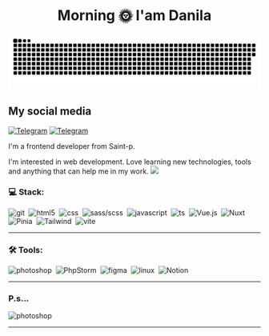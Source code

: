 <h1 align="center">Morning 🌞 I'am Danila </h1>

<p align="center">
 <img width="600" src="assets/github-snake.svg" alt="snake"/>
</p>

## My social media
[![Telegram](https://img.shields.io/badge/-Telegram-2CA5E0?style=flat&logo=telegram&logoColor=white)](https://t.me/FBCEB1)
[![Telegram](https://img.shields.io/badge/Instagram-E4405F?style=flat&logo=instagram&logoColor=white)](https://instagram.com/under.dog.in?igshid=NGVhN2U2NjQ0Yg==)

I'm a frontend developer from Saint-p.

I'm interested in web development.
Love learning new technologies, tools and anything that can help me in my work. <img src="https://media.giphy.com/media/WUlplcMpOCEmTGBtBW/giphy.gif" width="30px">

### 💻 Stack:

<div>
  <img src="https://upload.wikimedia.org/wikipedia/commons/3/3f/Git_icon.svg" title="git" alt="git" width="40" height="40"/>&nbsp
  <img src="https://upload.wikimedia.org/wikipedia/commons/6/61/HTML5_logo_and_wordmark.svg" title="html5" alt="html5" width="40" height="40"/>&nbsp
  <img src="https://upload.wikimedia.org/wikipedia/commons/d/d5/CSS3_logo_and_wordmark.svg" title="css" alt="css" width="40" height="40"/>&nbsp
  <img src="https://upload.wikimedia.org/wikipedia/commons/9/96/Sass_Logo_Color.svg" title="sass/scss" alt="sass/scss" width="40" height="40"/>&nbsp;
  <img src="https://upload.wikimedia.org/wikipedia/commons/9/99/Unofficial_JavaScript_logo_2.svg" title="javascript" alt="javascript" width="40" height="40"/>&nbsp
  <img src="https://upload.wikimedia.org/wikipedia/commons/4/4c/Typescript_logo_2020.svg" title="ts" alt="ts" width="40" height="40"/>&nbsp;
  <img src="https://upload.wikimedia.org/wikipedia/commons/9/95/Vue.js_Logo_2.svg" title="Vue.js" alt="Vue.js" width="40" height="40"/>&nbsp;
  <img src="https://upload.wikimedia.org/wikipedia/commons/a/ae/Nuxt_logo.svg" title="Nuxt" alt="Nuxt" width="40" height="40"/>&nbsp;
  <img src="https://upload.wikimedia.org/wikipedia/commons/1/1c/Pinialogo.svg" title="Pinia" alt="Pinia" width="40" height="40"/>&nbsp;
  <img src="https://upload.wikimedia.org/wikipedia/commons/d/d5/Tailwind_CSS_Logo.svg" title="Tailwind" alt="Tailwind" width="40" height="40"/>&nbsp;
  <img src="https://upload.wikimedia.org/wikipedia/commons/f/f1/Vitejs-logo.svg" title="vite" alt="vite" width="40" height="40"/>&nbsp;
  </div>

---

### 🛠 Tools:

<div>
  <img src="//upload.wikimedia.org/wikipedia/commons/thumb/a/af/Adobe_Photoshop_CC_icon.svg/512px-Adobe_Photoshop_CC_icon.svg.png" title="photoshop" alt="photoshop" width="40" height="40"/>&nbsp;
  <img src="//upload.wikimedia.org/wikipedia/commons/thumb/d/d2/PhpStorm_Icon.png/120px-PhpStorm_Icon.png" title="PhpStorm" alt="PhpStorm" width="40" height="40"/>&nbsp;
  <img src="https://upload.wikimedia.org/wikipedia/commons/3/33/Figma-logo.svg" title="figma" alt="figma" width="40" height="40"/>&nbsp;
  <img src="//upload.wikimedia.org/wikipedia/commons/thumb/9/9e/UbuntuCoF.svg/512px-UbuntuCoF.svg.png" title="linux" alt="linux" width="40" height="40"/>&nbsp;
  <img src="https://upload.wikimedia.org/wikipedia/commons/e/e9/Notion-logo.svg" title="Notion" alt="Notion" width="40" height="40"/>&nbsp;
</div>

---

### P.s...

<div>
  <img src="https://media1.giphy.com/media/Dh5q0sShxgp13DwrvG/giphy.gif?cid=ecf05e47ermc4ps162903quw62gj7z3ca4im4ieyw80d3ffu&ep=v1_gifs_search&rid=giphy.gif" title="photoshop" alt="photoshop" width="100%" height="300"/>
</div>

---
